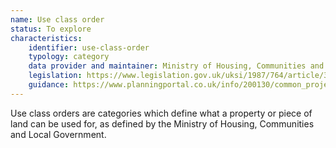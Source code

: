 ```yaml
---
name: Use class order
status: To explore
characteristics:
    identifier: use-class-order
    typology: category
    data provider and maintainer: Ministry of Housing, Communities and Local Government
    legislation: https://www.legislation.gov.uk/uksi/1987/764/article/3/made
    guidance: https://www.planningportal.co.uk/info/200130/common_projects/9/change_of_use
---
```


Use class orders are categories which define what a property or piece of land can be used for, as defined by the Ministry of Housing, Communities and Local Government.
